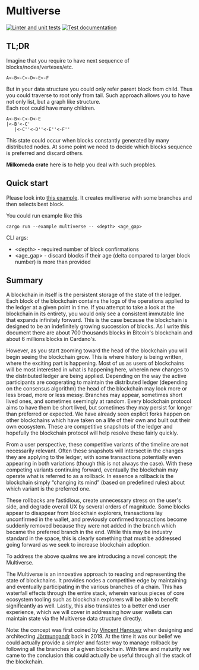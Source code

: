 # Multiverse

[![Linter and unit tests](https://github.com/dcSpark/multiverse-rs/actions/workflows/rust.yml/badge.svg)](https://github.com/dcSpark/multiverse-rs/actions/workflows/rust.yml)
[![Test documentation](https://github.com/dcSpark/multiverse-rs/actions/workflows/rustdoc.yml/badge.svg)](https://github.com/dcSpark/multiverse-rs/actions/workflows/rustdoc.yml)

## TL;DR
Imagine that you require to have next sequence of blocks/nodes/vertexes/etc. 
```text
A<-B<-C<-D<-E<-F
```
But in your data structure you could only refer parent block from child.
Thus you could traverse to root only from tail.
Such approach  allows you to have not only list, but a graph like structure.  
Each root could have many children.
```text
A<-B<-C<-D<-E
|<-B'<-C'
   |<-C''<-D''<-E''<-F''
```

This state could occur when blocks constantly generated by many distributed nodes. 
At some point we need to decide which blocks sequence is preferred and discard others. 

**Milkomeda crate** here is to help you deal with such propbles.

##  Quick start

Please look into [this example](./examples/multiverse.rs).
It creates multiverse with some branches and then selects best block.

You could run example like this
```shell
cargo run --example multiverse -- <depth> <age_gap>
```
CLI args:

- \<depth\> \- required number of block confirmations 
- \<age_gap\> \- discard blocks if their age (delta compared to larger block number) is more than provided  

## Summary

A blockchain in itself is the persistent storage of the state of the ledger.
Each block of the blockchain contains the logs of the operations applied to
the ledger at a given point in time. If you attempt to take a look at the
blockchain in its entirety, you would only see a consistent immutable line
that expands infinitely forward. This is the case because the blockchain is
designed to be an indefinitely growing succession of blocks. As I write this
document there are about 700 thousands blocks in Bitcoin's blockchain and
about 6 millions blocks in Cardano's.

However, as you start zooming toward the head of the blockchain you will begin
seeing the blockchain grow. This is where history is being written, where the
exciting part is happening. Most of us as users of blockchains will be most
interested in what is happening here, wherein  new changes to the distributed
ledger are being applied. Depending on the way the active participants are
cooperating to maintain the distributed ledger (depending on the consensus
algorithm) the head of the blockchain may look more or less broad, more or
less messy. Branches may appear, sometimes short lived ones, and sometimes
seemingly at random. Every blockchain protocol aims to have them be short
lived, but sometimes they may persist for longer than preferred or expected.
We have already seen explicit forks happen on other blockchains which have
taken on a life of their own and built out their own ecosystem. These are
competitive snapshots of the ledger and hopefully the blockchain protocol will
help resolve these fairly quickly.

From a user perspective, these competitive variants of the timeline are not
necessarily relevant. Often these snapshots will intersect in the changes they
are applying to the ledger, with some transactions potentially even appearing
in both variations (though this is not always the case). With these competing
variants continuing forward, eventually the blockchain may operate what is
referred to as a rollback. In essence a rollback is the blockchain simply
“changing its mind” (based on predefined rules) about which variant is the
preferred one. 

These rollbacks are fastidious, create unnecessary stress on the user's side,
and degrade overall UX by several orders of magnitude. Some blocks appear to
disappear from blockchain explorers, transactions lay unconfirmed in the
wallet, and previously confirmed transactions become suddenly removed because
they were not added in the branch which became the preferred branch in the
end. While this may be industry standard in the space, this is clearly
something that must be addressed going forward as we seek to increase
blockchain adoption.

To address the above qualms we are introducing a novel concept: the
Multiverse.

The Multiverse is an innovative approach to reading and representing the state
of blockchains. It provides nodes a competitive edge by maintaining and
eventually participating in the various branches of a chain. This has
waterfall effects through the entire stack, wherein various pieces of core
ecosystem tooling such as blockchain explorers will be able to benefit
significantly as well. Lastly, this also translates to a better end user
experience, which we will cover in addressing how user wallets can maintain
state via the Multiverse data structure directly.

Note: the concept was first coined by [Vincent Hanquez] when designing and
architecting [Jörmungandr] back in 2019. At the time it was our belief we
could actually provide a simpler and faster way to manage rollback by following
all the branches of a given blockchain. With time and maturity we came to
the conclusion this could actually be useful through all the stack of the
blockchain.

[Jörmungandr]: https://github.com/input-output-hk/jormungandr
[Vincent Hanquez]: https://github.com/vincenthz
